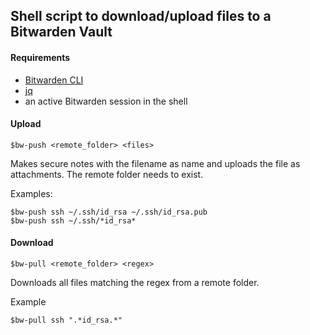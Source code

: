 ## Shell script to download/upload files to a Bitwarden Vault

#### Requirements

- [Bitwarden CLI](https://github.com/bitwarden/cli)
- [jq](https://stedolan.github.io/jq/)
- an active Bitwarden session in the shell

#### Upload

```
$bw-push <remote_folder> <files>
```

Makes secure notes with the filename as name and uploads the file as attachments.
The remote folder needs to exist.


Examples:

```
$bw-push ssh ~/.ssh/id_rsa ~/.ssh/id_rsa.pub
$bw-push ssh ~/.ssh/*id_rsa*
```

#### Download

```
$bw-pull <remote_folder> <regex>
```

Downloads all files matching the regex from a remote folder.


Example

```
$bw-pull ssh ".*id_rsa.*"
```
